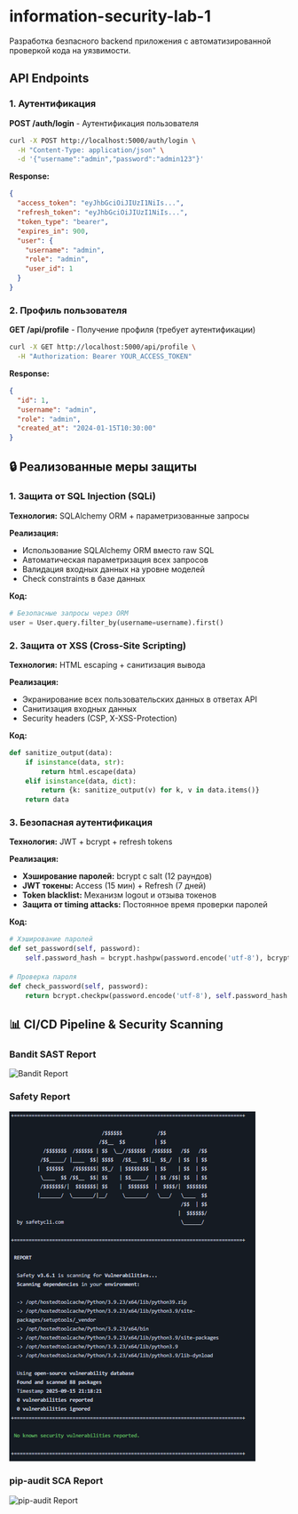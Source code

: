 # information-security-lab-1
Разработка безпасного backend приложения с автоматизированной проверкой кода на уязвимости.

## API Endpoints

### 1. Аутентификация

**POST /auth/login** - Аутентификация пользователя
```bash
curl -X POST http://localhost:5000/auth/login \
  -H "Content-Type: application/json" \
  -d '{"username":"admin","password":"admin123"}'
```

**Response:**
```json
{
  "access_token": "eyJhbGciOiJIUzI1NiIs...",
  "refresh_token": "eyJhbGciOiJIUzI1NiIs...",
  "token_type": "bearer",
  "expires_in": 900,
  "user": {
    "username": "admin",
    "role": "admin",
    "user_id": 1
  }
}
```

### 2. Профиль пользователя

**GET /api/profile** - Получение профиля (требует аутентификации)
```bash
curl -X GET http://localhost:5000/api/profile \
  -H "Authorization: Bearer YOUR_ACCESS_TOKEN"
```

**Response:**
```json
{
  "id": 1,
  "username": "admin",
  "role": "admin",
  "created_at": "2024-01-15T10:30:00"
}
```

## 🔒 Реализованные меры защиты

### 1. Защита от SQL Injection (SQLi)

**Технология:** SQLAlchemy ORM + параметризованные запросы

**Реализация:**
- Использование SQLAlchemy ORM вместо raw SQL
- Автоматическая параметризация всех запросов
- Валидация входных данных на уровне моделей
- Check constraints в базе данных

**Код:**
```python
# Безопасные запросы через ORM
user = User.query.filter_by(username=username).first()
```

### 2. Защита от XSS (Cross-Site Scripting)

**Технология:** HTML escaping + санитизация вывода

**Реализация:**
- Экранирование всех пользовательских данных в ответах API
- Санитизация входных данных
- Security headers (CSP, X-XSS-Protection)

**Код:**
```python
def sanitize_output(data):
    if isinstance(data, str):
        return html.escape(data)
    elif isinstance(data, dict):
        return {k: sanitize_output(v) for k, v in data.items()}
    return data
```

### 3. Безопасная аутентификация

**Технология:** JWT + bcrypt + refresh tokens

**Реализация:**
- **Хэширование паролей:** bcrypt с salt (12 раундов)
- **JWT токены:** Access (15 мин) + Refresh (7 дней)
- **Token blacklist:** Механизм logout и отзыва токенов
- **Защита от timing attacks:** Постоянное время проверки паролей

**Код:**
```python
# Хэширование паролей
def set_password(self, password):
    self.password_hash = bcrypt.hashpw(password.encode('utf-8'), bcrypt.gensalt())

# Проверка пароля
def check_password(self, password):
    return bcrypt.checkpw(password.encode('utf-8'), self.password_hash.encode('utf-8'))
```

## 📊 CI/CD Pipeline & Security Scanning


### Bandit SAST Report
![Bandit Report](https://via.placeholder.com/800x400?text=Bandit+SAST+Report)

### Safety Report
![Safety Report](images/safety.png)

### pip-audit SCA Report  
![pip-audit Report](https://via.placeholder.com/800x400?text=pip-audit+SCA+Report)
